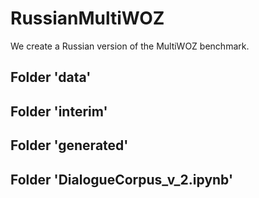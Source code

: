 # RussianMultiWOZ
We create a Russian version of the MultiWOZ benchmark.

## Folder 'data'

## Folder 'interim'

## Folder 'generated'

## Folder 'DialogueCorpus_v_2.ipynb'

